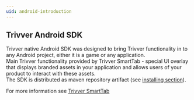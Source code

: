 ```yaml
---
uid: android-introduction
---
```


## Trivver Android SDK
Trivver native Android SDK was designed to bring Trivver functionality in to any Android project, either it is a game or any application.  
Main Trivver functionality provided by Trivver SmartTab - special UI overlay that displays branded assets in your application and allows users of your product to interact with these assets.  
The SDK is distributed as maven repository artifact (see [installing section](xref:android-installing)).  

For more information see [Trivver SmartTab](xref:smarttab)